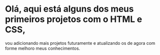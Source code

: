 # Olá, aqui está alguns dos meus primeiros projetos com o HTML e CSS,
vou adicionando mais projetos futuramente e atualizando os de agora com forme melhoro meus conhecimentos.
